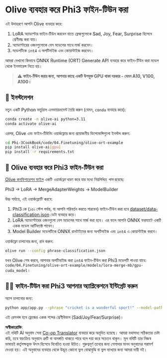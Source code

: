 <!--
CO_OP_TRANSLATOR_METADATA:
{
  "original_hash": "4164123a700fecd535d850f09506d72a",
  "translation_date": "2025-05-09T04:31:03+00:00",
  "source_file": "code/03.Finetuning/olive-ort-example/README.md",
  "language_code": "bn"
}
-->
# Olive ব্যবহার করে Phi3 ফাইন-টিউন করা

এই উদাহরণে আপনি Olive ব্যবহার করে:

1. LoRA অ্যাডাপ্টার ফাইন-টিউন করবেন যাতে ফ্রেজগুলোকে Sad, Joy, Fear, Surprise হিসেবে শ্রেণীবদ্ধ করা যায়।
1. অ্যাডাপ্টারের ওজনগুলোকে বেস মডেলের সাথে মার্জ করবেন।
1. মডেলটিকে `int4` এ অপটিমাইজ এবং কোয়ান্টাইজ করবেন।

আমরা দেখাবো কিভাবে ONNX Runtime (ORT) Generate API ব্যবহার করে ফাইন-টিউন করা মডেল থেকে ইনফারেন্স নিতে হয়।

> **⚠️ ফাইন-টিউন করার জন্য, আপনার কাছে একটি উপযুক্ত GPU থাকা দরকার - যেমন A10, V100, A100।**

## 💾 ইনস্টলেশন

নতুন একটি Python ভার্চুয়াল এনভায়রনমেন্ট তৈরি করুন (যেমন, `conda` ব্যবহার করে):

```bash
conda create -n olive-ai python=3.11
conda activate olive-ai
```

এরপর, Olive এবং ফাইন-টিউনিং ওয়ার্কফ্লোর জন্য প্রয়োজনীয় ডিপেন্ডেন্সিগুলো ইনস্টল করুন:

```bash
cd Phi-3CookBook/code/04.Finetuning/olive-ort-example
pip install olive-ai[gpu]
pip install -r requirements.txt
```

## 🧪 Olive ব্যবহার করে Phi3 ফাইন-টিউন করা
[Olive কনফিগারেশন ফাইল](../../../../../code/03.Finetuning/olive-ort-example/phrase-classification.json) একটি *ওয়ার্কফ্লো* ধারণ করে যার মধ্যে নিম্নলিখিত *পাস* রয়েছে:

Phi3 -> LoRA -> MergeAdapterWeights -> ModelBuilder

উচ্চ পর্যায়ে, এই ওয়ার্কফ্লোটি করবে:

1. Phi3 কে (১৫০ স্টেপ পর্যন্ত, যা আপনি পরিবর্তন করতে পারবেন) ফাইন-টিউন করা হবে [dataset/data-classification.json](../../../../../code/03.Finetuning/olive-ort-example/dataset/dataset-classification.json) ডেটা ব্যবহার করে।
1. LoRA অ্যাডাপ্টারের ওজনগুলো বেস মডেলের সাথে মার্জ করা হবে। এর ফলে আপনি ONNX ফরম্যাটে একটি একক মডেল আর্টিফ্যাক্ট পাবেন।
1. Model Builder মডেলটিকে ONNX রানটাইমের জন্য অপটিমাইজ এবং `int4` এ কোয়ান্টাইজ করবে।

ওয়ার্কফ্লো চালানোর জন্য, রান করুন:

```bash
olive run --config phrase-classification.json
```

যখন Olive শেষ করবে, আপনার অপটিমাইজ করা `int4` ফাইন-টিউন করা Phi3 মডেলটি পাওয়া যাবে: `code/04.Finetuning/olive-ort-example/models/lora-merge-mb/gpu-cuda_model`।

## 🧑‍💻 ফাইন-টিউন করা Phi3 আপনার অ্যাপ্লিকেশনে ইন্টিগ্রেট করুন

অ্যাপ চালানোর জন্য:

```bash
python app/app.py --phrase "cricket is a wonderful sport!" --model-path models/lora-merge-mb/gpu-cuda_model
```

এই রেসপন্স হবে ফ্রেজের একক শব্দের শ্রেণীবিভাগ (Sad/Joy/Fear/Surprise)।

**অস্বীকারোক্তি**:  
এই নথিটি AI অনুবাদ সেবা [Co-op Translator](https://github.com/Azure/co-op-translator) ব্যবহার করে অনূদিত হয়েছে। আমরা যথাসাধ্য সঠিকতার চেষ্টা করি, তবে স্বয়ংক্রিয় অনুবাদে ত্রুটি বা অসঙ্গতি থাকতে পারে বলে দয়া করে সচেতন থাকুন। মূল নথিটি তার নিজস্ব ভাষায়ই কর্তৃপক্ষভুক্ত উৎস হিসেবে বিবেচিত হওয়া উচিত। গুরুত্বপূর্ণ তথ্যের জন্য পেশাদার মানব অনুবাদের পরামর্শ দেওয়া হয়। এই অনুবাদের ব্যবহার থেকে উদ্ভূত কোনো ভুল বোঝাবুঝি বা ভুল ব্যাখ্যার জন্য আমরা দায়ী নই।